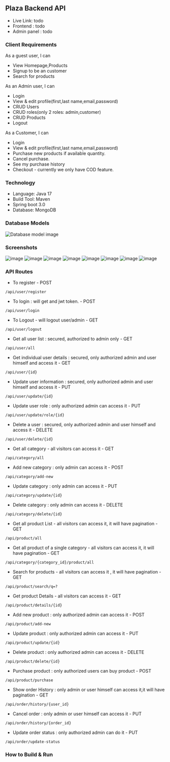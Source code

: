 ## Plaza Backend API
* Live Link: todo
* Frontend : todo
* Admin panel : todo

### Client Requirements

As a guest user, I can

* View Homepage,Products
* Signup to be an customer
* Search for products

As an Admin user, I can

* Login
* View & edit profile(first,last name,email,password)
* CRUD Users
* CRUD roles(only 2 roles: admin,customer)
* CRUD Products
* Logout

As a Customer, I can

* Login
* View & edit profile(first,last name,email,password)
* Purchase new products if available quantity.
* Cancel purchase.
* See my purchase history
* Checkout - currently we only have COD feature.

### Technology

* Language: Java 17
* Build Tool: Maven
* Spring boot 3.0
* Database: MongoDB

### Database Models
![Database model image](https://drive.google.com/uc?export=view&id=16ElTOrp36ehHE0indfRuSdFUP0UHe90t)

### Screenshots
![image](https://drive.google.com/uc?export=view&id=1e746_8xASRpl4hcH56PQW-b4yODdvYNx)
![image](https://drive.google.com/uc?export=view&id=1Pt0ChzYn6h_w5PGTerMhDLBX2hLfU2_z)
![image](https://drive.google.com/uc?export=view&id=1GsInLjFN7V_HgAL_uVZRvhome1YvMdSf)
![image](https://drive.google.com/uc?export=view&id=1FbCOOoisjFSjS_tdKUFm66PS30S2AUeD)
![image](https://drive.google.com/uc?export=view&id=1jNlv49Q4nXshQFXtxfIi39kn0pCpyjX6)
![image](https://drive.google.com/uc?export=view&id=1vrYWtNp9M_fUnwyI3ZYvL1uzYodXqfgl)
![image](https://drive.google.com/uc?export=view&id=1rfM9XqQkidqiC2F8wlsDIcG4D_MxJxq0)
![image](https://drive.google.com/uc?export=view&id=1v-nD-FlNmisglmWsfC1RWNnpu0YKYPBl)


### API Routes
* To register - POST
```text
/api/user/register
```

* To login : will get and jwt token. - POST
```text
/api/user/login
```

* To Logout - will logout user/admin - GET
```text
/api/user/logout
```

* Get all user list : secured, authorized to admin only - GET
```text
/api/user/all
```

* Get individual user details : secured, only authorized admin and user himself and access it - GET
```text
/api/user/{id}
```

* Update user information : secured, only authorized admin and user himself and access it - PUT
```text
/api/user/update/{id}
```

* Update user role : only authorized admin can access it - PUT
```text
/api/user/update/role/{id}
```

* Delete a user : secured, only authorized admin and user himself and access it - DELETE
```text
/api/user/delete/{id}
```

* Get all category - all visitors can access it - GET
```text
/api/category/all
```

* Add new category : only admin can access it - POST
```text
/api/category/add-new
```

* Update category : only admin can access it - PUT
```text
/api/category/update/{id}
```

* Delete category : only admin can access it - DELETE
```text
/api/category/delete/{id}
```

* Get all product List - all visitors can access it, it will have pagination - GET
```text
/api/product/all
```

* Get all product of a single category - all visitors can access it, it will have pagination - GET
```text
/api/category/{category_id}/product/all
```

* Search for products - all visitors can access it , it will have pagination - GET
```text
/api/product/search/q=?
```

* Get product Details - all visitors can access it - GET
```text
/api/product/details/{id}
```

* Add new product : only authorized admin can access it - POST
```text
/api/product/add-new
```

* Update product : only authorized admin can access it - PUT
```text
/api/product/update/{id}
```

* Delete product : only authorized admin can access it - DELETE
```text
/api/product/delete/{id}
```

* Purchase product : only authorized users can buy product - POST
```text
/api/product/purchase
```

* Show order History : only admin or user himself can access it,it will have pagination - GET
```text
/api/order/history/{user_id}
```

* Cancel order : only admin or user himself can access it - PUT
```text
/api/order/history/{order_id}
```

* Update order status : only authorized admin can do it - PUT
```text
/api/order/update-status
```



### How to Build & Run
